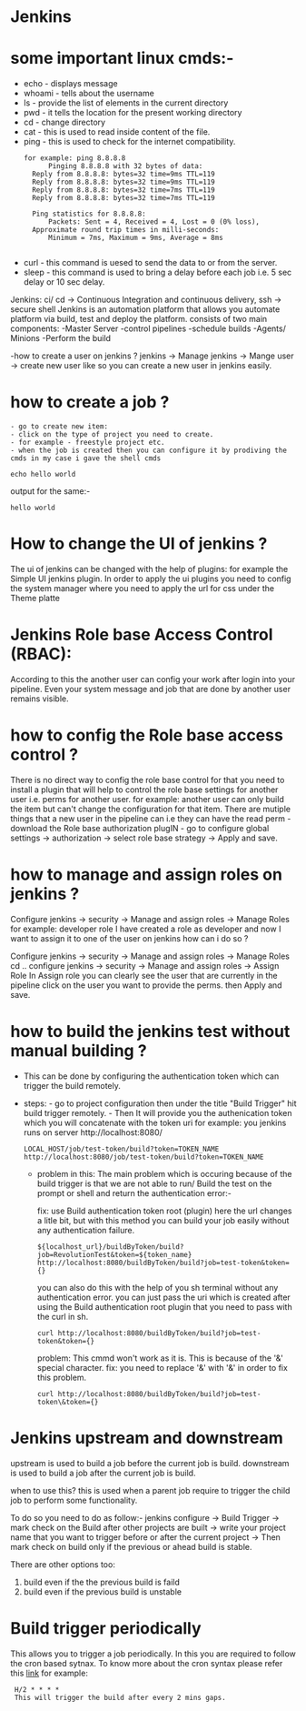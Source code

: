 # Jenkins

# some important linux cmds:- 
- echo - displays message
- whoami - tells about the username
- ls - provide the list of elements in the current directory
- pwd - it tells the location for the present working directory
- cd - change directory
- cat - this is used to read inside content of the file.
- ping - this is used to check for the internet compatibility.
  ```
  for example: ping 8.8.8.8
        Pinging 8.8.8.8 with 32 bytes of data:
	Reply from 8.8.8.8: bytes=32 time=9ms TTL=119
	Reply from 8.8.8.8: bytes=32 time=9ms TTL=119
	Reply from 8.8.8.8: bytes=32 time=7ms TTL=119
	Reply from 8.8.8.8: bytes=32 time=7ms TTL=119
	
	Ping statistics for 8.8.8.8:
	    Packets: Sent = 4, Received = 4, Lost = 0 (0% loss),
	Approximate round trip times in milli-seconds:
	    Minimum = 7ms, Maximum = 9ms, Average = 8ms


  ```
- curl - this command is uesed to send the data to or from the server. 
- sleep - this command is used to bring a delay before each job i.e. 5 sec delay or 10 sec delay.


Jenkins: ci/ cd  -> Continuous Integration and continuous delivery, ssh -> secure shell 
Jenkins is an automation platform that allows you automate platform via build, test and deploy the platform. 
consists of two main components: 
-Master Server
	-control pipelines
	-schedule builds
-Agents/ Minions
	-Perform the build

 -how to create a user on jenkins ?
 jenkins -> Manage jenkins -> Mange user -> create new user 
 like so you can create a new user in jenkins easily.

 # how to create a job ?
	- go to create new item:
 	- click on the type of project you need to create.
  	- for example - freestyle project etc.
	- when the job is created then you can configure it by prodiving the cmds in my case i gave the shell cmds
   ```
   echo hello world
   ```
   output for the same:-

   ```
   hello world
   ```
# How to change the UI of jenkins ?
  The ui of jenkins can be changed with the help of plugins:
  for example the Simple UI jenkins plugin. In order to apply the ui plugins you need to config the system manager where you need to apply the url for css under the Theme platte

# Jenkins Role base Access Control (RBAC):
  According to this the another user can config your work after login into your pipeline.
  Even your system message and job that are done by another user remains visible.

# how to config the Role base access control ?
  There is no direct way to config the role base control for that you need to install a plugin that will help to control the role base settings for another user i.e. perms for another user. for example: another user can only build the item but can't change the configuration for that item. There are mutiple things that a new user in the pipeline can i.e they can have the read perm 
	- download the Role base authorization plugIN
   	- go to configure global settings -> authorization -> select role base strategy -> Apply and save.

# how to manage and assign roles on jenkins ?
  Configure jenkins -> security -> Manage and assign roles -> Manage Roles
  for example: developer role
  I have created a role as developer and now I want to assign it to one of the user on jenkins how can i do so ?
  
  Configure jenkins -> security -> Manage and assign roles -> Manage Roles
  cd ..
  configure jenkins -> security -> Manage and assign roles -> Assign Role
  In Assign role you can clearly see the user that are currently in the pipeline
  click on the user you want to provide the perms. then Apply and save. 


  # how to build the jenkins test without manual building ? 
  - This can be done by configuring the authentication token which can trigger the build remotely.
  - steps:
    	- go to project configuration then under the title "Build Trigger" hit build trigger remotely.
    	- Then It will provide you the authenication token which you will concatenate with the token uri
    	for example: you jenkins runs on server http://localhost:8080/

    ```
    LOCAL_HOST/job/test-token/build?token=TOKEN_NAME
    http://localhost:8080/job/test-token/build?token=TOKEN_NAME
    ```

  
    - problem in this:
      The main problem which is occuring because of the build trigger is that we are not able to run/ Build the test on the prompt or shell
      and return the authentication error:-

      fix: use Build authentication token root (plugin)
      here the url changes a litle bit, but with this method you can build your job easily without any authentication failure.

      ```
      ${localhost_url}/buildByToken/build?job=RevolutionTest&token=${token_name}
      http://localhost:8080/buildByToken/build?job=test-token&token={}
      
      ```
      you can also do this with the help of you sh terminal without any authentication error.
      you can just pass the uri which is created after using the Build authentication root plugin that you need to pass with the curl in sh.

      ```
      curl http://localhost:8080/buildByToken/build?job=test-token&token={}
      ```

      problem: This cmmd won't work as it is. This is because of the '&' special character.
      fix: you need to replace '&' with '\&' in order to fix this problem.
      ```
      curl http://localhost:8080/buildByToken/build?job=test-token\&token={}
      ```
# Jenkins upstream and downstream 

  upstream is used to build a job before the current job is build. 
  downstream is used to build a job after the current job is build. 

  when to use this?
  this is used when a parent job require to trigger the child job to perform some functionality. 
  
  To do so you need to do as follow:-
  jenkins configure -> Build Trigger -> mark check on the Build after other projects are built -> write your project name that you want to trigger before or after the current project -> Then mark check on build    only if the previous or ahead build is stable. 

  There are other options too: 
  1) build even if the the previous build is faild
  2) build even if the previous build is unstable

# Build trigger periodically
  This allows you to trigger a job periodically. In this you are required to follow the cron based sytnax. To know more about the cron syntax please refer this [link](https://crontab.guru/)
  for example: 

  ```
   H/2 * * * *
   This will trigger the build after every 2 mins gaps. 
  ```

